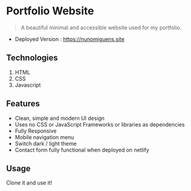 # Portfolio Website

> A beautiful minimal and accessible website used for my portfolio.

- Deployed Version : https://nunomiguens.site

## Technologies

1. HTML
2. CSS
3. Javascript

## Features

- Clean, simple and modern UI design
- Uses no CSS or JavaScript Frameworks or libraries as dependencies
- Fully Responsive
- Mobile navigation menu
- Switch dark / light theme
- Contact form fully functional when deployed on netlify

## Usage

Clone it and use it!
